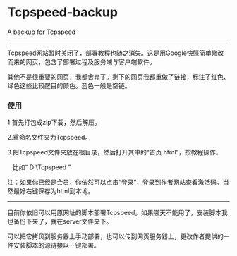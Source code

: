 # Tcpspeed-backup
A backup for Tcpspeed

---
Tcpspeed网站暂时关闭了，部署教程也随之消失。这是用Google快照简单修改而来的网页，包含了部署过程及服务端与客户端软件。

其他不是很重要的网页，我都舍弃了。剩下的网页我都重做了链接，标注了红色、绿色这些比较醒目的颜色。蓝色一般是空链。

### 使用

1.首先打包成zip下载，然后解压。

2.重命名文件夹为Tcpspeed。

3.把Tcpspeed文件夹放在根目录，然后打开其中的“首页.html”，按教程操作。

    比如“ D:\Tcpspeed ”

注：如果你已经是会员，你依然可以点击“登录”，登录到作者网站查看激活码。当然最好右键保存为html到本地。

---
目前你依旧可以用原网址的脚本部署Tcpspeed。如果哪天不能用了，安装脚本我也备份下来了，就在server文件夹下。

可以把它拷贝到服务器上手动部署，也可以传到网页服务器上，更改作者提供的一件安装脚本的源链接以一键部署。
